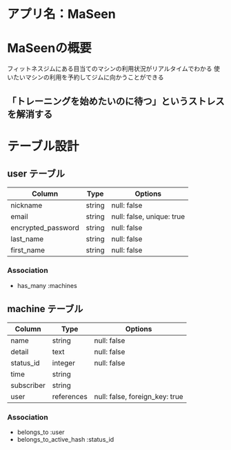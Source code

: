 # アプリ名：MaSeen

# MaSeenの概要
フィットネスジムにある目当てのマシンの利用状況がリアルタイムでわかる
使いたいマシンの利用を予約してジムに向かうことができる

## 「トレーニングを始めたいのに待つ」というストレスを解消する
# テーブル設計

## user テーブル

| Column             | Type   | Options                   |
| ------------------ | ------ | ------------------------- |
| nickname           | string | null: false               |
| email              | string | null: false, unique: true |
| encrypted_password | string | null: false               |
| last_name          | string | null: false               |
| first_name         | string | null: false               |


### Association

- has_many :machines

## machine テーブル

| Column           | Type       | Options                        |
| ---------------- | ---------- | ------------------------------ |
| name             | string     | null: false                    |
| detail           | text       | null: false                    |
| status_id        | integer    | null: false                    |
| time             | string     |                                |
| subscriber       | string     |                                |
| user             | references | null: false, foreign_key: true |

### Association

- belongs_to :user
- belongs_to_active_hash :status_id
